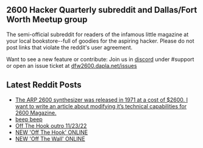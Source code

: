 ## 2600 Hacker Quarterly subreddit and Dallas/Fort Worth Meetup group
The semi-official subreddit for readers of the infamous little magazine at your local bookstore--full of goodies for the aspiring hacker. Please do not post links that violate the reddit's user agreement.

Want to see a new feature or contribute: 
Join us in [discord](https://dfw2600.dapla.net/chat) under #support or open an issue ticket at [dfw2600.dapla.net/issues](https://dfw2600.dapla.net/issues)

## Latest Reddit Posts
<!-- BLOG-POST-LIST:START -->
- [The ARP 2600 synthesizer was released in 1971 at a cost of $2600. I want to write an article about modifying it’s technical capabilities for 2600 Magazine.](https://www.reddit.com/r/2600/comments/11wny8u/the_arp_2600_synthesizer_was_released_in_1971_at/)
- [beep beep](https://www.reddit.com/r/2600/comments/11ugrc6/beep_beep/)
- [Off The Hook outro 11/23/22](https://www.reddit.com/r/2600/comments/11t1jah/off_the_hook_outro_112322/)
- [NEW 'Off The Hook' ONLINE](https://2600.com/hook/15-03-2023)
- [NEW 'Off The Wall' ONLINE](https://2600.com/wall/14-03-2023)
<!-- BLOG-POST-LIST:END -->
